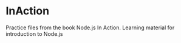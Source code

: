 # InAction

Practice files from the book Node.js In Action. Learning material for introduction to Node.js
